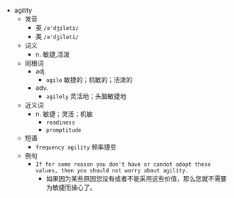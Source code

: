 - agility
  - 发音
    - 英 `/ə'dʒɪlətɪ/`
    - 美 `/ə'dʒiləti/`
  - 词义
    - n. 敏捷,活泼
  - 同根词
    - adj.
      - `agile` 敏捷的；机敏的；活泼的
    - adv.
      - `agilely` 灵活地；头脑敏捷地
  - 近义词
    - n. 敏捷；灵活；机敏
      - `readiness`
      - `promptitude`
  - 短语
    - `frequency agility` 频率捷变 
  - 例句
    - `If for some reason you don't have or cannot adopt these values, then you should not worry about agility.`
      - 如果因为某些原因您没有或者不能采用这些价值，那么您就不需要为敏捷而操心了。

